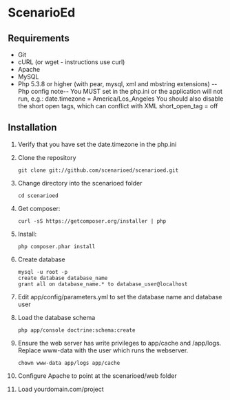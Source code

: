 ScenarioEd
==========

Requirements
------------

 * Git
 * cURL (or wget - instructions use curl)
 * Apache
 * MySQL
 * Php 5.3.8 or higher (with pear, mysql, xml and mbstring extensions)
   --Php config note-- 
   You MUST set in the php.ini or the application will not run, e.g.:
     date.timezone = America/Los_Angeles
   You should also disable the short open tags, which can conflict with XML
     short_open_tag = off 



Installation
------------

1. Verify that you have set the date.timezone in the php.ini

2. Clone the repository

       git clone git://github.com/scenarioed/scenarioed.git

3. Change directory into the scenarioed folder

       cd scenarioed

4. Get composer: 

       curl -sS https://getcomposer.org/installer | php

5. Install: 

       php composer.phar install

6. Create database

       mysql -u root -p
       create database database_name
       grant all on database_name.* to database_user@localhost

7. Edit app/config/parameters.yml to set the database name and database user

8. Load the database schema

       php app/console doctrine:schema:create

9. Ensure the web server has write privileges to app/cache and /app/logs. Replace www-data with the user which runs the webserver.

       chown www-data app/logs app/cache

10. Configure Apache to point at the scenarioed/web folder

11. Load yourdomain.com/project
